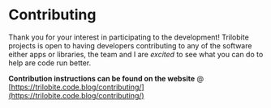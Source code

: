 # Contributing

Thank you for your interest in participating to the development!
Trilobite projects is open to having developers contributing to
any of the software either apps or libraries, the team and I are
*excited* to see what you can do to help are code run better.

**Contribution instructions can be found on the website**
 @ [https://trilobite.code.blog/contributing/](https://trilobite.code.blog/contributing/)
